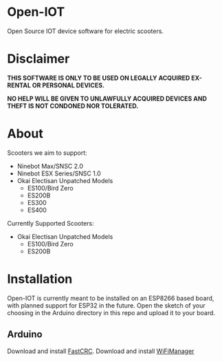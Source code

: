 # Open-IOT
Open Source IOT device software for electric scooters.

# Disclaimer
**THIS SOFTWARE IS ONLY TO BE USED ON LEGALLY ACQUIRED EX-RENTAL OR PERSONAL DEVICES.**

**NO HELP WILL BE GIVEN TO UNLAWFULLY ACQUIRED DEVICES AND THEFT IS NOT CONDONED NOR TOLERATED.**

# About
Scooters we aim to support:
* Ninebot Max/SNSC 2.0
* Ninebot ESX Series/SNSC 1.0
* Okai Electisan Unpatched Models
  * ES100/Bird Zero
  * ES200B
  * ES300
  * ES400

Currently Supported Scooters:
* Okai Electisan Unpatched Models
  * ES100/Bird Zero
  * ES200B
# Installation
Open-IOT is currently meant to be installed on an ESP8266 based board, with planned support for ESP32 in the future.
Open the sketch of your choosing in the Arduino directory in this repo and upload it to your board.

## Arduino

Download and install [FastCRC](https://github.com/FrankBoesing/FastCRC).
Download and install [WiFiManager](https://github.com/tzapu/WiFiManager)

